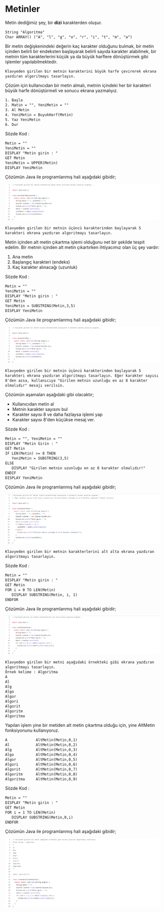 # Metinler

Metin dediğimiz şey, bir **dizi** karakterden oluşur.
```
String "Algoritma"
Char ARRAY() ("A", "l", "g", "o", "r", "i", "t", "m", "a")
```
Bir metin değişkenindeki değerin kaç karakter olduğunu bulmak, bir metin içinden belirli bir endeksten başlayarak belirli sayıda karakter alabilmek, bir metnin tüm karakterlerini küçük ya da büyük harflere dönüştürmek gibi işlemler yapılabilmektedir.
```
Klavyeden girilen bir metnin karakterini büyük harfe çevirerek ekrana yazdıran algoritmayı tasarlayın.
```
Çözüm için kullanıcıdan bir metin almalı, metnin içindeki her bir karakteri büyük harfe dönüştürmeli ve sonucu ekrana yazmalıyız.
```
1. Başla
2. Matin = "", YeniMetin = ""
3. Al Metin
4. YeniMetin = BuyukHarf(Metin)
5. Yaz YeniMetin
6. Dur
```

Sözde Kod :
```
Metin = ""
YeniMetin = ""
DISPLAY "Metin girin : "
GET Metin
YeniMetin = UPPER(Metin)
DISPLAY YeniMetin
```
Çözümün Java ile programlanmış hali aşağıdaki gibidir;

![gorsel](https://github.com/SenaOzcn/Algoritma/blob/MIT-License/Diziler%26Metinler%26Koleksiyonlar/Metinler/Images/BuyukHarfeDonusturme.png)

```
Klavyeden girilen bir metnin üçüncü karakterinden başlayarak 5 karakteri ekrana yazdıran algoritmayı tasarlayın.
```
Metin içinden alt metin çıkartma işlemi olduğunu net bir şekilde tespit edelim. Bir metnin içinden alt metin çıkartırken ihtiyacımız olan üç şey vardır:
1. Ana metin
2. Başlangıç karakteri (endeks)
3. Kaç karakter alınacağı (uzunluk)

Sözde Kod :
```
Metin = ""
YeniMetin = ""
DISPLAY "Metin girin : "
GET Metin
YeniMetin = SUBSTRING(Metin,3,5)
DISPLAY YeniMetin
```
Çözümün Java ile programlanmış hali aşağıdaki gibidir;
 
 ![gorsel](https://github.com/SenaOzcn/Algoritma/blob/MIT-License/Diziler%26Metinler%26Koleksiyonlar/Metinler/Images/KarakterUcBes.png)
```
Klavyeden girilen bir metnin üçüncü karakterinden başlayarak 5 karakteri ekrana yazdıran algoritmayı tasarlayın. Eğer karakter sayısı 8'den azsa, kullanıcıya "Girilen metnin uzunluğu en az 8 karakter olmalıdır" mesajı verilsin.
```
Çözümün aşamaları aşağıdaki gibi olacaktır;

- Kullanıcıdan metin al
- Metnin karakter sayısını bul
- Karakter sayısı 8 ve daha fazlaysa işlemi yap
- Karakter sayısı 8'den küçükse mesaj ver.

Sözde Kod :
```
Metin = "", YeniMetin = ""
DISPLAY "Metin Girin : "
GET Metin
IF LEN(Metin) >= 8 THEN
   YeniMetin = SUBSTRING(3,5)
ELSE
   DISPLAY "Girilen metnin uzunluğu en az 8 karakter olmalıdır!"
ENDIF
DISPLAY YeniMetin
```
Çözümün Java ile programlanmış hali aşağıdaki gibidir;
 
![gorsel](https://github.com/SenaOzcn/Algoritma/blob/MIT-License/Diziler%26Metinler%26Koleksiyonlar/Metinler/Images/KosulluKarakter.png)

```
Klavyeden girilen bir metnin karakterlerini alt alta ekrana yazdıran algoritmayı tasarlayın.
```
Sözde Kod :
```
Metin = ""
DISPLAY "Metin girin : "
GET Metin
FOR i = 0 TO LEN(Metin)
   DISPLAY SUBSTRING(Metin, i, 1)
ENDFOR
```
Çözümün Java ile programlanmış hali aşağıdaki gibidir;
 
![gorsel](https://github.com/SenaOzcn/Algoritma/blob/MIT-License/Diziler%26Metinler%26Koleksiyonlar/Metinler/Images/AltAltaYazdirma.png)

```
Klavyeden girilen bir metni aşağıdaki örnekteki gibi ekrana yazdıran algoritmayı tasarlayın.
Örnek kelime : Algoritma
A
Al
Alg
Algo
Algor
Algori
Algorit
Algoritm
Algoritma
```
Yapılan işlem yine bir metiden alt metin çıkartma olduğu için, yine AltMetin fonksiyonunu kullanıyoruz.
```
A             AltMetin(Metin,0,1)
Al            AltMetin(Metin,0,2)
Alg           AltMetin(Metin,0,3)
Algo          AltMetin(Metin,0,4)
Algor         AltMetin(Metin,0,5)
Algori        AltMetin(Metin,0,6)
Algorit       AltMetin(Metin,0,7)
Algoritm      AltMetin(Metin,0,8)
Algoritma     AltMetin(Metin,0,9)
```
Sözde Kod :
```
Metin = ""
DISPLAY "Metin girin : "
GET Metin
FOR i = 1 TO LEN(Metin)
   DISPLAY SUBSTRING(Metin,0,i)
ENDFOR
```
Çözümün Java ile programlanmış hali aşağıdaki gibidir;
 
![gorsel](https://github.com/SenaOzcn/Algoritma/blob/MIT-License/Diziler%26Metinler%26Koleksiyonlar/Metinler/Images/ArtarakAltAltaYazdirma.png)

